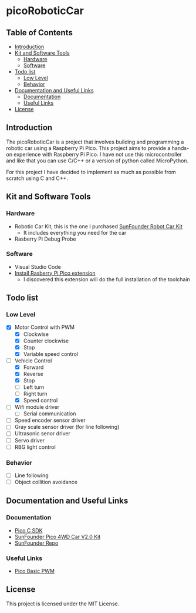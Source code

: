 # picoRoboticCar
## Table of Contents
- [Introduction](#introduction)
- [Kit and Software Tools](#kit-and-software-tools)
    - [Hardware](#hardware)
    - [Software](#software)
- [Todo list](#todo-list)
    - [Low Level](#low-level)
    - [Behavior](#behavior)
- [Documentation and Useful Links](#documentation-and-useful-links)
    - [Documentation](#documentation)
    - [Useful Links](#useful-links)
- [License](#license)

## Introduction
The picoRoboticCar is a project that involves building and programming a robotic car using a Raspberry Pi Pico. This project aims to provide a hands-on experience with Raspberry Pi Pico. I have not use this microcontroller and like that you can use C/C++ or a version of python called MicroPython.

For this project I have decided to implement as much as possible from scratch using C and C++.

## Kit and Software Tools
### Hardware
- Robotic Car Kit, this is the one I purchased [SunFounder Robot Car Kit](https://www.amazon.com/dp/B09DP1QFPN?th=1)
    - It includes everything you need for the car
- Rasberry Pi Debug Probe

### Software
- Visual Studio Code
- [Install Rasberry Pi Pico extension](https://marketplace.visualstudio.com/items?itemName=raspberry-pi.raspberry-pi-pico)
    - I discovered this extension will do the full installation of the toolchain

## Todo list
### Low Level
- [x] Motor Control with PWM
    - [x] Clockwise
    - [x] Counter clockwise
    - [x] Stop
    - [x] Variable speed control
- [ ] Vehicle Control
    - [x] Forward
    - [x] Reverse
    - [x] Stop
    - [ ] Left turn
    - [ ] Right turn
    - [x] Speed control
- [ ] Wifi module driver
    - [ ] Serial communication
- [ ] Speed encoder sensor driver
- [ ] Gray scale sensor driver (for line following)
- [ ] Ultrasonic senor driver
- [ ] Servo driver
- [ ] RBG light control

### Behavior
- [ ] Line following
- [ ] Object collition avoidance 

## Documentation and Useful Links
### Documentation
- [Pico C SDK](https://www.raspberrypi.com/documentation/pico-sdk/)
- [SunFounder Pico 4WD Car V2.0 Kit](https://docs.sunfounder.com/projects/pico-4wd-v2/en/latest/index.html)
- [SunFounder Repo](https://github.com/sunfounder/pico_4wd_car/tree/v2.0)

### Useful Links
- [Pico Basic PWM](https://www.i-programmer.info/programming/hardware/14849-the-pico-in-c-basic-pwm.html)

## License
This project is licensed under the MIT License.
